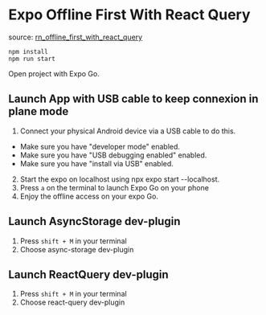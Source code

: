 # Expo Offline First With React Query

source:
[rn_offline_first_with_react_query](https://github.com/whitespectre/rn_offline_first_with_react_query)

```
npm install
npm run start
```

Open project with Expo Go.

## Launch App with USB cable to keep connexion in plane mode

1. Connect your physical Android device via a USB cable to do this.

- Make sure you have "developer mode" enabled.
- Make sure you have "USB debugging enabled" enabled.
- Make sure you have "install via USB" enabled.

2. Start the expo on localhost using npx expo start --localhost.
3. Press `a` on the terminal to launch Expo Go on your phone
4. Enjoy the offline access on your expo Go.

## Launch AsyncStorage dev-plugin

1. Press `shift + M` in your terminal
1. Choose async-storage dev-plugin

## Launch ReactQuery dev-plugin

1. Press `shift + M` in your terminal
1. Choose react-query dev-plugin
